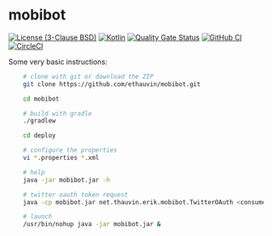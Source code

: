 # mobibot

[![License (3-Clause BSD)](https://img.shields.io/badge/license-BSD%203--Clause-blue.svg)](https://opensource.org/licenses/BSD-3-Clause)
[![Kotlin](https://img.shields.io/badge/kotlin-1.8.0-blue)](https://kotlinlang.org/)
[![Quality Gate Status](https://sonarcloud.io/api/project_badges/measure?project=ethauvin_mobibot&metric=alert_status)](https://sonarcloud.io/summary/new_code?id=ethauvin_mobibot)
[![GitHub CI](https://github.com/ethauvin/mobibot/actions/workflows/gradle.yml/badge.svg)](https://github.com/ethauvin/mobibot/actions/workflows/gradle.yml)
[![CircleCI](https://circleci.com/gh/ethauvin/mobibot/tree/master.svg?style=shield)](https://circleci.com/gh/ethauvin/mobibot/tree/master)

Some very basic instructions:

```sh
    # clone with git or download the ZIP
    git clone https://github.com/ethauvin/mobibot.git

    cd mobibot

    # build with gradle
    ./gradlew

    cd deploy

    # configure the properties
    vi *.properties *.xml

    # help
    java -jar mobibot.jar -h

    # twitter oauth token request
    java -cp mobibot.jar net.thauvin.erik.mobibot.TwitterOAuth <consumerKey> <consumerSecret>

    # launch
    /usr/bin/nohup java -jar mobibot.jar &
```

